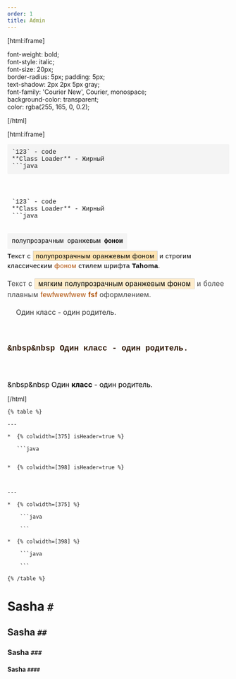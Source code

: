 ```yaml
---
order: 1
title: Admin
---
```


[html:iframe]

font-weight: bold;                <br/>
font-style: italic;               <br/>
font-size: 20px;                  <br/>
border-radius: 5px; padding: 5px; <br/>
text-shadow: 2px 2px 5px gray;    <br/>
font-family: 'Courier New', Courier, monospace; <br/>
background-color: transparent;    <br/>
color: rgba(255, 165, 0, 0.2);    <br/>

[/html]

[html:iframe]

<pre style="background-color: #f4f4f4; padding: 10px; border-radius: 3px; overflow: auto; font-family: 'Courier New', Courier, monospace;">
`123` - code
**Class Loader** - Жирный
```java
</pre>

<br/>

<pre style="background-color: transparent; padding: 10px; border-radius: 3px; overflow: auto; font-family: 'Courier New', Courier, monospace;">
`123` - code
**Class Loader** - Жирный
```java
</pre>

<br/>

<mark style="background-color: #f4f4f4; padding: 10px; border-radius: 3px; overflow: auto; font-family: 'Courier New', Courier, monospace;">
полупрозрачным оранжевым<strong> фоном </strong>
</mark>

<p style="font-family: Tahoma, sans-serif; font-size: 15px; color: #000; line-height: 1.5; letter-spacing: 0.5px;">
        Текст с <mark style="background-color: rgba(255, 165, 0, 0.3); font-weight: normal; padding: 2px 6px; border: 1px solid #ccc;">полупрозрачным оранжевым фоном</mark> и строгим классическим <mark style="background-color: transparent; font-weight: normal; color: #AE4C00;"> фоном </mark>стилем шрифта <strong>Tahoma</strong>.
</p>

<p style="font-family: Tahoma, sans-serif; font-size: 16px; color: #444; line-height: 1.6; letter-spacing: 0.5px;">
        Текст с <mark style="background-color: rgba(255, 165, 0, 0.2); font-weight: normal; padding: 3px 8px; border: 1px solid #ddd; border-radius: 3px;">мягким полупрозрачным оранжевым фоном</mark> и более плавным <mark style="background-color: transparent; font-weight: normal; color: #AE4C00;">fewfwewfwew <strong>fsf</strong></mark> оформлением.
</p>
<mark style="background-color: transparent; color: #333; padding: 3px 6px; border-radius: 3px; font-size: 16px; font-family: -apple-system, BlinkMacSystemFont, Roboto, Helvetica Neue, Arial, sans-serif;"> &nbsp&nbsp Один класс - один родитель.</mark>

<br/><br/>

<mark style="background-color: transparent; color: #2F1704; font-family: 'Courier New', Courier, monospace; font-weight: bold; font-size: 18px;"> &nbsp&nbsp Один класс - один родитель.</mark>

<br/><br/>

<mark style="background-color: transparent; color: black; font-family: font-family: -apple-system, BlinkMacSystemFont, Roboto, Helvetica Neue, sans-serif !important; font-size: 16px !important;"> &nbsp&nbsp Один <strong>класс</strong> - один родитель.</mark>

[/html]

```
{% table %}

---

*  {% colwidth=[375] isHeader=true %}

   ```java


*  {% colwidth=[398] isHeader=true %}

   

---

*  {% colwidth=[375] %}

	```java

	```

*  {% colwidth=[398] %}

	```java

	```

{% /table %}
```

# Sasha `#`

## Sasha `##`

### Sasha `###`

#### Sasha `####`